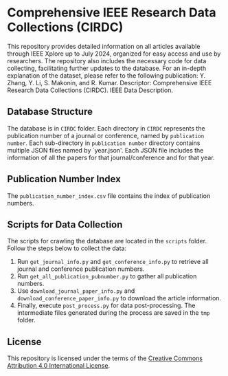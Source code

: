 # Comprehensive IEEE Research Data Collections (CIRDC)

This repository provides detailed information on all articles available through IEEE Xplore up to July 2024, organized for easy access and use by researchers. The repository also includes the necessary code for data collecting, facilitating further updates to the database. For an in-depth explanation of the dataset, please refer to the following publication: Y. Zhang, Y. Li, S. Makonin, and R. Kumar. Descriptor: Comprehensive IEEE Research Data Collections (CIRDC). IEEE Data Description.

## Database Structure

The database is in `CIRDC` folder. Each directory in `CIRDC` represents the publication number of a journal or conference, named by `publication number`. Each sub-directory in `publication number` directory contains multiple JSON files named by `year.json'. Each JSON file includes the information of all the papers for that journal/conference and for that year.



## Publication Number Index

The `publication_number_index.csv` file contains the index of publication numbers.

## Scripts for Data Collection

The scripts for crawling the database are located in the `scripts` folder. Follow the steps below to collect the data:

1. Run `get_journal_info.py` and `get_conference_info.py` to retrieve all journal and conference publication numbers.
2. Run `get_all_publication_pubnumber.py` to gather all publication numbers.
3. Use `download_journal_paper_info.py` and `download_conference_paper_info.py` to download the article information.
4. Finally, execute `post_process.py` for data post-processing. The intermediate files generated during the process are saved in the `tmp` folder.

## License

This repository is licensed under the terms of the [Creative Commons Attribution 4.0 International License](LICENSE).
